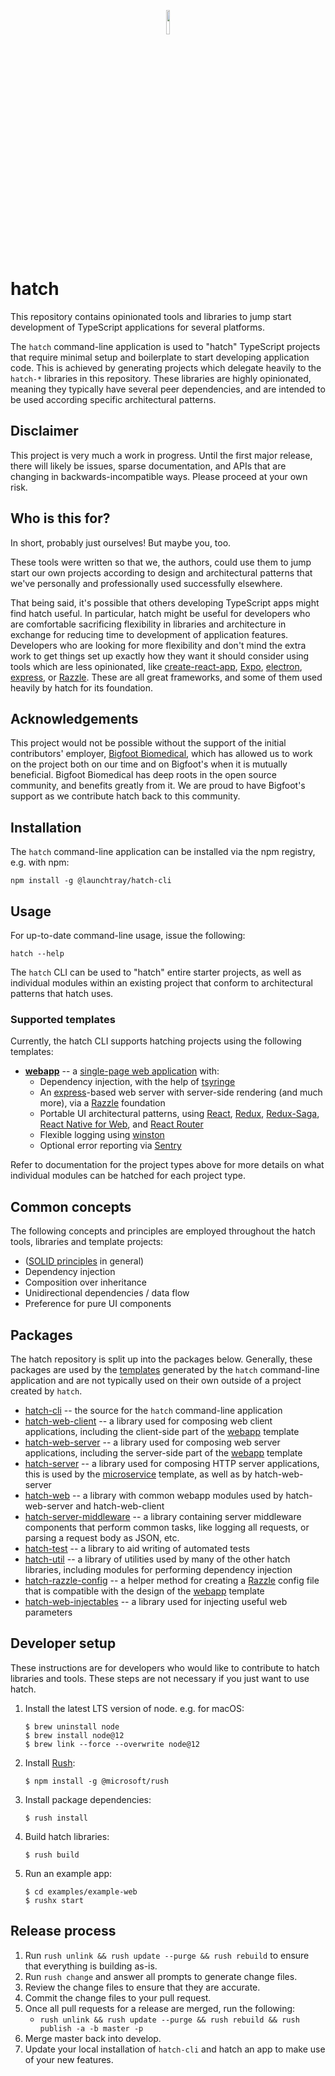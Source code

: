 <p align="center"> 
  <img src="https://github.com/launchtray/hatch/raw/assets/hatch_eyes.png" width="10%">
</p>

# hatch
This repository contains opinionated tools and libraries to jump start development of TypeScript applications for 
several platforms.

The `hatch` command-line application is used to "hatch" TypeScript projects that require minimal setup and boilerplate
to start developing application code. This is achieved by generating projects which delegate heavily to the `hatch-*` 
libraries in this repository. These libraries are highly opinionated, meaning they typically have several peer 
dependencies, and are intended to be used according specific architectural patterns.

## Disclaimer
This project is very much a work in progress. Until the first major release, there will likely be issues, sparse 
documentation, and APIs that are changing in backwards-incompatible ways. Please proceed at your own risk.

## Who is this for?
In short, probably just ourselves! But maybe you, too.

These tools were written so that we, the authors, could use them to jump start our own projects according to design
and architectural patterns that we've personally and professionally used successfully elsewhere.

That being said, it's possible that others developing TypeScript apps might find hatch useful. In particular, hatch
might be useful for developers who are comfortable sacrificing flexibility in libraries and architecture in exchange for
reducing time to development of application features. Developers who are looking for more flexibility and don't mind the
extra work to get things set up exactly how they want it should consider using tools which are less opinionated, like
[create-react-app](https://github.com/facebook/create-react-app), 
[Expo](https://expo.io/), 
[electron](https://electronjs.org), 
[express](http://expressjs.com), or 
[Razzle](https://github.com/jaredpalmer/razzle). 
These are all great frameworks, and some of them used heavily by hatch for its foundation. 

## Acknowledgements
This project would not be possible without the support of the initial contributors' employer, 
[Bigfoot Biomedical](https://www.bigfootbiomedical.com/), which has allowed us to work on the project both on our time 
and on Bigfoot's when it is mutually beneficial. Bigfoot Biomedical has deep roots in the open source community, and 
benefits greatly from it. We are proud to have Bigfoot's support as we contribute hatch back to this community.

## Installation
The `hatch` command-line application can be installed via the npm registry, e.g. with npm:
```
npm install -g @launchtray/hatch-cli
```

## Usage
For up-to-date command-line usage, issue the following:
```
hatch --help
```

The `hatch` CLI can be used to "hatch" entire starter projects, as well as individual modules within an existing project that conform to
architectural patterns that hatch uses.

### Supported templates
Currently, the hatch CLI supports hatching projects using the following templates:
* **[webapp](tools/hatch-cli/src/templates/webapp)** --
a [single-page web application](https://en.wikipedia.org/wiki/Single-page_application) with:
    * Dependency injection, with the help of [tsyringe](https://github.com/microsoft/tsyringe)
    * An [express](https://expressjs.com)-based web server with server-side rendering (and much more), via a 
      [Razzle](https://github.com/jaredpalmer/razzle) foundation
    * Portable UI architectural patterns, using 
        [React](https://reactjs.org), 
        [Redux](https://redux.js.org), 
        [Redux-Saga](https://redux-saga.js.org), 
        [React Native for Web](http://necolas.github.io/react-native-web), and
        [React Router](https://reacttraining.com/react-router)
    * Flexible logging using [winston](https://github.com/winstonjs/winston)
    * Optional error reporting via [Sentry](https://sentry.io)
    
Refer to documentation for the project types above for more details on what individual modules can be hatched for each
project type.

## Common concepts 
The following concepts and principles are employed throughout the hatch tools, libraries and template projects:
* ([SOLID principles](https://en.wikipedia.org/wiki/SOLID) in general)
* Dependency injection 
* Composition over inheritance
* Unidirectional dependencies / data flow
* Preference for pure UI components

## Packages
The hatch repository is split up into the packages below. Generally, these packages are used by the 
[templates](#supported-templates) generated by the `hatch` command-line application and are not typically used on their 
own outside of a project created by `hatch`.
* [hatch-cli](tools/hatch-cli) -- the source for the `hatch` command-line application
* [hatch-web-client](libraries/hatch-web-client) -- a library used for composing web client applications, including the 
  client-side part of the [webapp](tools/hatch-cli/src/templates/webapp) template
* [hatch-web-server](libraries/hatch-web-server) -- a library used for composing web server applications, including the 
  server-side part of the [webapp](tools/hatch-cli/src/templates/webapp) template
* [hatch-server](libraries/hatch-server) -- a library used for composing HTTP server applications, this is used by the
  [microservice](tools/hatch-cli/src/templates/microservice) template, as well as by hatch-web-server
* [hatch-web](libraries/hatch-web) -- a library with common webapp modules used by hatch-web-server and hatch-web-client
* [hatch-server-middleware](libraries/hatch-server-middleware) -- a library containing server middleware components that
  perform common tasks, like logging all requests, or parsing a request body as JSON, etc.
* [hatch-test](libraries/hatch-test) -- a library to aid writing of automated tests
* [hatch-util](libraries/hatch-util) -- a library of utilities used by many of the other hatch libraries, including
  modules for performing dependency injection
* [hatch-razzle-config](libraries/hatch-razzle-config) -- a helper method for creating a 
  [Razzle](https://github.com/jaredpalmer/razzle) config file that is compatible with the design of the 
  [webapp](tools/hatch-cli/src/templates/webapp) template
* [hatch-web-injectables](libraries/hatch-web-injectables) -- a library used for injecting useful web parameters


## Developer setup
These instructions are for developers who would like to contribute to hatch libraries and tools. These steps are not 
necessary if you just want to use hatch.

1. Install the latest LTS version of node. e.g. for macOS:

    ```
    $ brew uninstall node
    $ brew install node@12
    $ brew link --force --overwrite node@12
    ```

1. Install [Rush](https://rushjs.io/pages/intro/welcome/):

    ```
    $ npm install -g @microsoft/rush
    ```
    
1. Install package dependencies:

    ```
    $ rush install
    ```
    
1. Build hatch libraries:

    ```
    $ rush build
    ```
    
1. Run an example app:

    ```
    $ cd examples/example-web
    $ rushx start
    ```
    
## Release process

1. Run `rush unlink && rush update --purge && rush rebuild` to ensure that everything is building as-is.
1. Run `rush change` and answer all prompts to generate change files.
1. Review the change files to ensure that they are accurate.
1. Commit the change files to your pull request.
1. Once all pull requests for a release are merged, run the following:
   - `rush unlink && rush update --purge && rush rebuild && rush publish -a -b master -p`
1. Merge master back into develop.
1. Update your local installation of `hatch-cli` and hatch an app to make use of your new features.